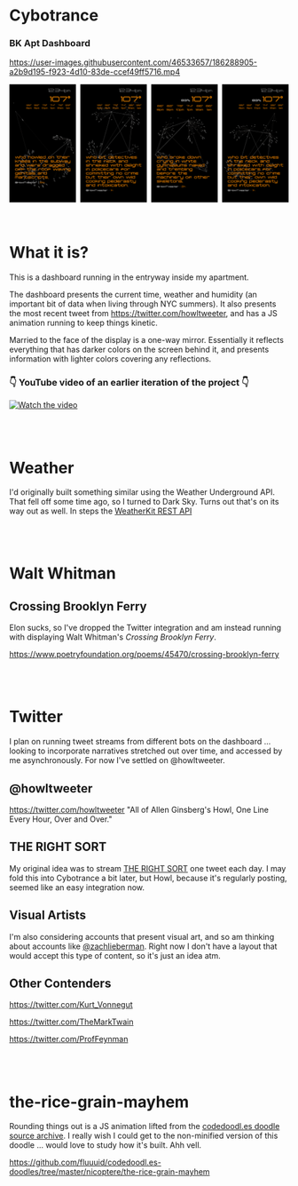# Cybotrance
### BK Apt Dashboard


https://user-images.githubusercontent.com/46533657/186288905-a2b9d195-f923-4d10-83de-ccef49ff5716.mp4


![Figma Sketches](./screenshot-figma.gif)

<br>

# What it is?
This is a dashboard running in the entryway inside my apartment.

The dashboard presents the current time, weather and humidity (an important bit of data when living through NYC summers). It also presents the most recent tweet from https://twitter.com/howltweeter, and has a JS animation running to keep things kinetic.

Married to the face of the display is a one-way mirror. Essentially it reflects everything that has darker colors on the screen behind it, and presents information with lighter colors covering any reflections.

### 👇 YouTube video of an earlier iteration of the project 👇

[![Watch the video](https://img.youtube.com/vi/Gidd_8gk7Yo/maxresdefault.jpg)](https://youtu.be/Gidd_8gk7Yo)

<br><br>

# Weather
I'd originally built something similar using the Weather Underground API. That fell off some time ago, so I turned to Dark Sky. Turns out that's on its way out as well. In steps the [WeatherKit REST API](https://developer.apple.com/documentation/weatherkitrestapi)

<br><br>

# Walt Whitman
## Crossing Brooklyn Ferry

Elon sucks, so I've dropped the Twitter integration and am instead running with displaying Walt Whitman's _Crossing Brooklyn Ferry_.

https://www.poetryfoundation.org/poems/45470/crossing-brooklyn-ferry

<br><br>

# Twitter
I plan on running tweet streams from different bots on the dashboard ... looking to incorporate narratives stretched out over time, and accessed by me asynchronously. For now I've settled on @howltweeter.


## @howltweeter
https://twitter.com/howltweeter
"All of Allen Ginsberg's Howl, One Line Every Hour, Over and Over."


## THE RIGHT SORT
My original idea was to stream [THE RIGHT SORT](https://twitter.com/SceptreBooks/timelines/488586138048004096) one tweet each day. I may fold this into Cybotrance a bit later, but Howl, because it's regularly posting, seemed like an easy integration now.


## Visual Artists
I'm also considering accounts that present visual art, and so am thinking about accounts like [@zachlieberman](https://twitter.com/zachlieberman). Right now I don't have a layout that would accept this type of content, so it's just an idea atm.

## Other Contenders
https://twitter.com/Kurt_Vonnegut

https://twitter.com/TheMarkTwain

https://twitter.com/ProfFeynman

<br><br>

# the-rice-grain-mayhem
Rounding things out is a JS animation lifted from the [codedoodl.es doodle source archive](https://github.com/fluuuid/codedoodl.es-doodles). I really wish I could get to the non-minified version of this doodle ... would love to study how it's built. Ahh vell.

https://github.com/fluuuid/codedoodl.es-doodles/tree/master/nicoptere/the-rice-grain-mayhem

